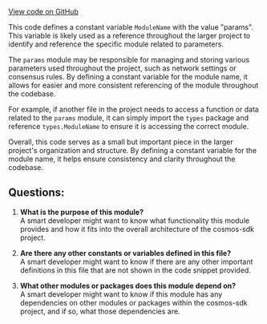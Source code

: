 [View code on GitHub](https://github.com/cosmos/cosmos-sdk.git/x/params/types/keys.go)

This code defines a constant variable `ModuleName` with the value "params". This variable is likely used as a reference throughout the larger project to identify and reference the specific module related to parameters. 

The `params` module may be responsible for managing and storing various parameters used throughout the project, such as network settings or consensus rules. By defining a constant variable for the module name, it allows for easier and more consistent referencing of the module throughout the codebase. 

For example, if another file in the project needs to access a function or data related to the `params` module, it can simply import the `types` package and reference `types.ModuleName` to ensure it is accessing the correct module. 

Overall, this code serves as a small but important piece in the larger project's organization and structure. By defining a constant variable for the module name, it helps ensure consistency and clarity throughout the codebase.
## Questions: 
 1. **What is the purpose of this module?**\
A smart developer might want to know what functionality this module provides and how it fits into the overall architecture of the cosmos-sdk project.

2. **Are there any other constants or variables defined in this file?**\
A smart developer might want to know if there are any other important definitions in this file that are not shown in the code snippet provided.

3. **What other modules or packages does this module depend on?**\
A smart developer might want to know if this module has any dependencies on other modules or packages within the cosmos-sdk project, and if so, what those dependencies are.